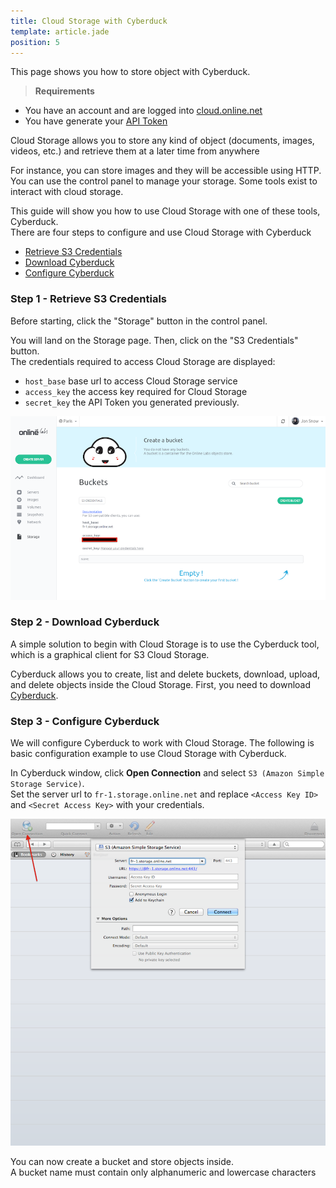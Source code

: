```yaml
---
title: Cloud Storage with Cyberduck
template: article.jade
position: 5
---
```


This page shows you how to store object with Cyberduck.

> <strong>Requirements</strong>
- You have an account and are logged into [cloud.online.net](//cloud.online.net)
- You have generate your [API Token](/account/credentials.html)

Cloud Storage allows you to store any kind of object (documents, images, videos, etc.) and retrieve them at a later time from anywhere

For instance, you can store images and they will be accessible using HTTP.
You can use the control panel to manage your storage. Some tools exist to interact with cloud storage.

This guide will show you how to use Cloud Storage with one of these tools, Cyberduck.<br/>
There are four steps to configure and use Cloud Storage with Cyberduck

- [Retrieve S3 Credentials](/howto/s3.html#step-1-retrieve-s3-credentials)
- [Download Cyberduck](/howto/s3.html#step-2-download-cyberduck)
- [Configure Cyberduck](/howto/s3.html#step-3-configure-cyberduck)

### Step 1 - Retrieve S3 Credentials

Before starting, click the "Storage" button in the control panel.

You will land on the Storage page. Then, click on the "S3 Credentials" button.<br/>
The credentials required to access Cloud Storage are displayed:

- `host_base`  base url to access Cloud Storage service
- `access_key` the access key required for Cloud Storage 
- `secret_key` the API Token you generated previously.


![S3 Crendentials](../images/s3.png "S3-credentials")

### Step 2 - Download Cyberduck

A simple solution to begin with Cloud Storage is to use the Cyberduck tool, which is a graphical client for S3 Cloud Storage.

Cyberduck allows you to create, list and delete buckets, download, upload, and delete objects inside the Cloud Storage.
First, you need to download [Cyberduck](https://cyberduck.io/).

### Step 3 - Configure Cyberduck

We will configure Cyberduck to work with Cloud Storage.
The following is basic configuration example to use Cloud Storage with Cyberduck.

In Cyberduck window, click <strong>Open Connection</strong> and select `S3 (Amazon Simple Storage Service)`.<br/>
Set the server url to `fr-1.storage.online.net` and replace `<Access Key ID>` and `<Secret Access Key>` with your credentials.

![Cyberduck](../images/cyberduck.png "Cyberduck")


You can now create a bucket and store objects inside.<br/>
A bucket name must contain only alphanumeric and lowercase characters



